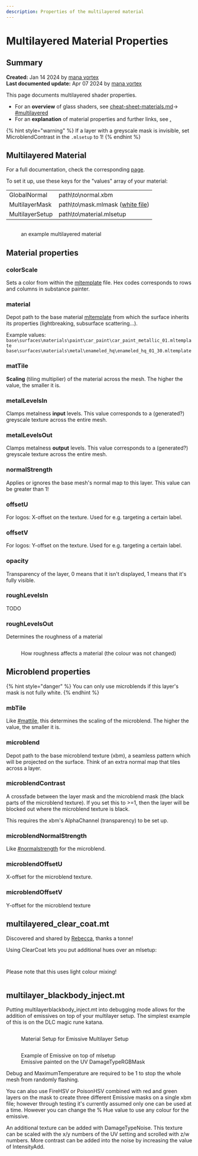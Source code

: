 ```yaml
---
description: Properties of the multilayered material
---
```


# Multilayered Material Properties

## Summary

**Created:** Jan 14 2024 by [mana vortex](https://app.gitbook.com/u/NfZBoxGegfUqB33J9HXuCs6PVaC3 "mention")\
**Last documented update:** Apr 07 2024 by [mana vortex](https://app.gitbook.com/u/NfZBoxGegfUqB33J9HXuCs6PVaC3 "mention")

This page documents multilayered shader properties.&#x20;

* For an **overview** of glass shaders, see [cheat-sheet-materials.md](../../references-lists-and-overviews/cheat-sheet-materials.md "mention")-> [#multilayered](../../references-lists-and-overviews/cheat-sheet-materials.md#multilayered "mention")
* For an **explanation** of material properties and further links, see [.](./ "mention")

{% hint style="warning" %}
If a layer with a greyscale mask is invisible, set MicroblendContrast in the `.mlsetup` to 1!
{% endhint %}

## Multilayered Material

For a full documentation, check the corresponding [page](../multilayered/).&#x20;

To set it up, use these keys for the "values" array of your material:

|                 |                                                                                                                        |
| --------------- | ---------------------------------------------------------------------------------------------------------------------- |
| GlobalNormal    | path\to\normal.xbm                                                                                                     |
| MultilayerMask  | path\to\mask.mlmask ([white file](../../references-lists-and-overviews/cheat-sheet-materials.md#white-multilayermask)) |
| MultilayerSetup | path\to\material.mlsetup                                                                                               |

<figure><img src="../../../.gitbook/assets/material_docu_multilayered_example.png" alt=""><figcaption><p>an example multilayered material</p></figcaption></figure>



## Material properties

### colorScale

Sets a color from within the [mltemplate](multilayered-material-properties.md#what-is-the-mltemplate) file. Hex codes corresponds to rows and columns in substance painter.

### material

Depot path to the base material [mltemplate](multilayered-material-properties.md#what-is-the-mltemplate) from which the surface inherits its properties (lightbreaking, subsurface scattering…).&#x20;

Example values:\
`base\surfaces\materials\paint\car_paint\car_paint_metallic_01.mltemplate`\
`base\surfaces\materials\metal\enameled_hq\enameled_hq_01_30.mltemplate`

### matTile

**Scaling** (tiling multiplier) of the material across the mesh. The higher the value, the smaller it is.

### metalLevelsIn

Clamps metalness **input** levels. This value corresponds to a (generated?) greyscale texture across the entire mesh.

### metalLevelsOut

Clamps metalness **output** levels. This value corresponds to a (generated?) greyscale texture across the entire mesh.

### normalStrength

Applies or ignores the base mesh's normal map to this layer. This value can be greater than 1!

### offsetU

For logos: X-offset on the texture. Used for e.g. targeting a certain label.

### offsetV

For logos: Y-offset on the texture. Used for e.g. targeting a certain label.

### opacity

Transparency of the layer, 0 means that it isn't displayed, 1 means that it's fully visible.

### roughLevelsIn

TODO

### roughLevelsOut

Determines the roughness of a material

<figure><img src="../../../.gitbook/assets/multilayered_properties_roughness.png" alt=""><figcaption><p>How roughness affects a material (the colour was not changed)</p></figcaption></figure>

## Microblend properties

{% hint style="danger" %}
You can only use microblends if this layer's mask is not fully white.
{% endhint %}

### mbTile

Like [#mattile](multilayered-material-properties.md#mattile "mention"), this determines the scaling of the microblend. The higher the value, the smaller it is.

### microblend

Depot path to the base microblend texture (xbm), a seamless pattern which will be projected on the surface. Think of an extra normal map that tiles across a layer.

### microblendContrast

A crossfade between the layer mask and the microblend mask (the black parts of the microblend texture). If you set this to >=1, then the layer will be blocked out where the microblend texture is black.

This requires the xbm's AlphaChannel (transparency) to be set up.

### microblendNormalStrength

Like [#normalstrength](multilayered-material-properties.md#normalstrength "mention") for the microblend.

### microblendOffsetU

X-offset for the microblend texture.&#x20;

### microblendOffsetV

Y-offset for the microblend texture

## multilayered\_clear\_coat.mt

Discovered and shared by [Rebecca](https://discord.com/channels/717692382849663036/1082772930892664943/1358835907905589431), thanks a tonne!

Using ClearCoat lets you put additional hues over an mlsetup:&#x20;

<figure><img src="../../../.gitbook/assets/clearcoat_1.png" alt=""><figcaption></figcaption></figure>

<figure><img src="../../../.gitbook/assets/clearcoat_2.png" alt=""><figcaption></figcaption></figure>

Please note that this uses light colour mixing!

<figure><img src="../../../.gitbook/assets/light_colour_mixing.png" alt=""><figcaption></figcaption></figure>

## multilayer\_blackbody\_inject.mt

Putting multilayerblackbody\_inject.mt into debugging mode allows for the addition of emissives on top of your multilayer setup. The simplest example of this is on the DLC magic rune katana.

<figure><img src="../../../.gitbook/assets/ml_bb_inject.png" alt=""><figcaption><p>Material Setup for Emissive Multilayer Setup</p></figcaption></figure>

<figure><img src="../../../.gitbook/assets/rebecca_kicks_icon.png" alt=""><figcaption><p>Example of Emissive on top of mlsetup<br>Emissive painted on the UV DamageTypeRGBMask</p></figcaption></figure>

Debug and MaximumTemperature are required to be 1 to stop the whole mesh from randomly flashing.

You can also use FireHSV or PoisonHSV combined with red and green layers on the mask to create three different Emissive masks on a single xbm file; however through testing it's currently assumed only one can be used at a time. However you can change the % Hue value to use any colour for the emissive.

An additional texture can be added with DamageTypeNoise. This texture can be scaled with the x/y numbers of the UV setting and scrolled with z/w numbers. More contrast can be added into the noise by increasing the value of IntensityAdd.
